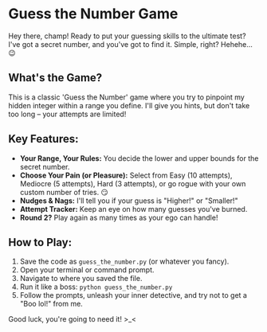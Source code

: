 # Guess the Number Game

Hey there, champ! Ready to put your guessing skills to the ultimate test? I've got a secret number, and you've got to find it. Simple, right? Hehehe... 😉

## What's the Game?
This is a classic 'Guess the Number' game where you try to pinpoint my hidden integer within a range you define. I'll give you hints, but don't take too long – your attempts are limited!

## Key Features:
* **Your Range, Your Rules:** You decide the lower and upper bounds for the secret number.
* **Choose Your Pain (or Pleasure):** Select from Easy (10 attempts), Mediocre (5 attempts), Hard (3 attempts), or go rogue with your own custom number of tries. 😏
* **Nudges & Nags:** I'll tell you if your guess is "Higher!" or "Smaller!"
* **Attempt Tracker:** Keep an eye on how many guesses you've burned.
* **Round 2?** Play again as many times as your ego can handle!

## How to Play:
1.  Save the code as `guess_the_number.py` (or whatever you fancy).
2.  Open your terminal or command prompt.
3.  Navigate to where you saved the file.
4.  Run it like a boss: `python guess_the_number.py`
5.  Follow the prompts, unleash your inner detective, and try not to get a "Boo lol!" from me.

Good luck, you're going to need it! >_<

